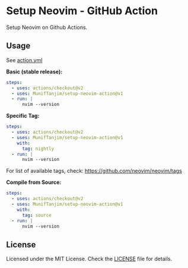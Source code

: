 # Setup Neovim - GitHub Action

Setup Neovim on Github Actions.

## Usage

See [action.yml](./action.yml)

**Basic (stable release):**

```yml
steps:
  - uses: actions/checkout@v2
  - uses: MunifTanjim/setup-neovim-action@v1
  - run: |
      nvim --version
```

**Specific Tag:**

```yml
steps:
  - uses: actions/checkout@v2
  - uses: MunifTanjim/setup-neovim-action@v1
    with:
      tag: nightly
  - run: |
      nvim --version
```

For list of available tags, check: https://github.com/neovim/neovim/tags

**Compile from Source:**

```yml
steps:
  - uses: actions/checkout@v2
  - uses: MunifTanjim/setup-neovim-action@v1
    with:
      tag: source
  - run: |
      nvim --version
```

## License

Licensed under the MIT License. Check the [LICENSE](./LICENSE) file for details.
